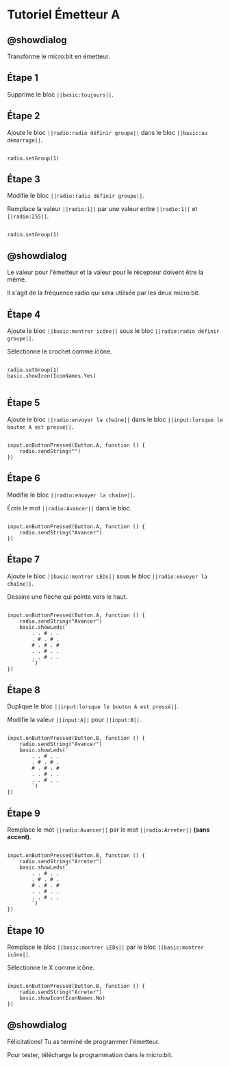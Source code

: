 # Tutoriel Émetteur A

## @showdialog

Transforme le micro:bit en émetteur. 

## Étape 1

Supprime le bloc ``||basic:toujours||``.

## Étape 2

Ajoute le bloc ``||radio:radio définir groupe||`` dans le bloc ``||basic:au démarrage||``.

```blocks

radio.setGroup(1)

```

## Étape 3

Modifie le bloc ``||radio:radio définir groupe||``.

Remplace la valeur ``||radio:1||`` par une valeur entre  ``||radio:1||`` et  ``||radio:255||``.

```blocks

radio.setGroup(1)

```
## @showdialog 

Le valeur pour l'émetteur et la valeur pour le récepteur doivent être la même.

Il s'agit de la fréquence radio qui sera utilisée par les deux micro:bit.


## Étape 4

Ajoute le bloc ``||basic:montrer icône||`` sous le bloc ``||radio:radio définir groupe||``.

Sélectionne le crochet comme icône.

```blocks

radio.setGroup(1)
basic.showIcon(IconNames.Yes)


```

## Étape 5

Ajoute le bloc ``||radio:envoyer la chaîne||`` dans le bloc ``||input:lorsque le bouton A est pressé||``.

```blocks

input.onButtonPressed(Button.A, function () {
    radio.sendString("")
})

```

## Étape 6

Modifie le bloc ``||radio:envoyer la chaîne||``.

Écris le mot ``||radio:Avancer||`` dans le bloc. 

```blocks

input.onButtonPressed(Button.A, function () {
    radio.sendString("Avancer")
})

```

## Étape 7

Ajoute le bloc ``||basic:montrer LEDs||`` sous le bloc ``||radio:envoyer la chaîne||``.

Dessine une flèche qui pointe vers le haut.

```blocks

input.onButtonPressed(Button.A, function () {
    radio.sendString("Avancer")
    basic.showLeds(`
        . . # . .
        . # . # .
        # . # . #
        . . # . .
        . . # . .
        `)
})

```

## Étape 8

Duplique le bloc ``||input:lorsque le bouton A est pressé||``.

Modifie la valeur ``||input:A||`` pour ``||input:B||``.

```blocks

input.onButtonPressed(Button.B, function () {
    radio.sendString("Avancer")
    basic.showLeds(`
        . . # . .
        . # . # .
        # . # . #
        . . # . .
        . . # . .
        `)
})

```

## Étape 9

Remplace le mot ``||radio:Avancer||`` par le mot ``||radio:Arreter||`` **(sans accent)**.

```blocks

input.onButtonPressed(Button.B, function () {
    radio.sendString("Arreter")
    basic.showLeds(`
        . . # . .
        . # . # .
        # . # . #
        . . # . .
        . . # . .
        `)
})

```

## Étape 10

Remplace le bloc ``||basic:montrer LEDs||`` par le bloc ``||basic:montrer icône||``.

Sélectionne le X comme icône.

```blocks

input.onButtonPressed(Button.B, function () {
    radio.sendString("Arreter")
    basic.showIcon(IconNames.No)
})

```

## @showdialog 

Félicitations! Tu as terminé de programmer l'émetteur.

Pour tester, télécharge la programmation dans le micro:bit.